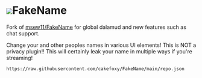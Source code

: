 # ![](icon.png)FakeName

Fork of [msew11/FakeName](https://github.com/msew11/FakeName) for global dalamud and new features such as chat support.

Change your and other peoples names in various UI elements!
This is NOT a privacy plugin!! This will certainly leak your name in multiple ways if you're streaming!

```
https://raw.githubusercontent.com/cakefoxy/FakeName/main/repo.json
```
